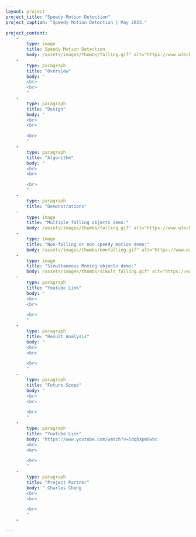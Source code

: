 ```yaml
---
layout: project
project_title: "Speedy Motion Detection"
project_caption: "Speedy Motion Detection | May 2023."

project_content:
    - 
        type: image
        title: Speedy Motion Detection
        body: /assets/images/thumbs/falling.gif" alt="https://www.w3schools.com/bootstrap4/paris.jpg
    -
        type: paragraph
        title: "Overview"
        body: " 
        <br>
        <br>
        "
    -
        type: paragraph
        title: "Design"
        body: "
        <br>
        <br>

        <br>
        "
    -
        type: paragraph
        title: "Algorithm"
        body: "
        <br>
        <br>

        <br>
        "
    -
        type: paragraph
        title: "Demonstrations"
    -
        type: image
        title: "Multiple falling objects demo:"
        body: /assets/images/thumbs/falling.gif" alt="https://www.w3schools.com/bootstrap4/paris.jpg
    -
        type: image
        title: "Non-falling or non speedy motion demo:"
        body: /assets/images/thumbs/nonfalling.gif" alt="https://www.w3schools.com/bootstrap4/paris.jpg
    -
        type: image
        title: "Simultaneous Moving objects demo:"
        body: /assets/images/thumbs/simult_falling.gif" alt="https://www.w3schools.com/bootstrap4/paris.jpg
    -
        type: paragraph
        title: "Youtube Link"
        body: "
        <br>
        <br>

        <br>
        "
    -
        type: paragraph
        title: "Result Analysis"
        body: "
        <br>
        <br>

        <br>
        "
    -
        type: paragraph
        title: "Future Scope"
        body: "
        <br>
        <br>

        <br>
        "
    -
        type: paragraph
        title: "Youtube Link"
        body: "https://www.youtube.com/watch?v=5dqbXpmGwbc
        <br>
        <br>

        <br>
        "
    -
        type: paragraph
        title: "Project Partner"
        body: " Charles Cheng
        <br>
        <br>

        <br>
        "
    -

---
```



